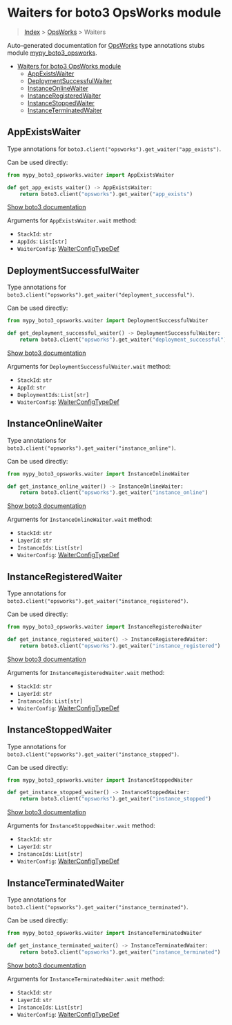 # Waiters for boto3 OpsWorks module

> [Index](../README.md) > [OpsWorks](./README.md) > Waiters

Auto-generated documentation for [OpsWorks](https://boto3.amazonaws.com/v1/documentation/api/latest/reference/services/opsworks.html#OpsWorks)
type annotations stubs module [mypy_boto3_opsworks](https://pypi.org/project/mypy-boto3-opsworks/).

- [Waiters for boto3 OpsWorks module](#waiters-for-boto3-opsworks-module)
  - [AppExistsWaiter](#appexistswaiter)
  - [DeploymentSuccessfulWaiter](#deploymentsuccessfulwaiter)
  - [InstanceOnlineWaiter](#instanceonlinewaiter)
  - [InstanceRegisteredWaiter](#instanceregisteredwaiter)
  - [InstanceStoppedWaiter](#instancestoppedwaiter)
  - [InstanceTerminatedWaiter](#instanceterminatedwaiter)

## AppExistsWaiter

Type annotations for `boto3.client("opsworks").get_waiter("app_exists")`.

Can be used directly:

```python
from mypy_boto3_opsworks.waiter import AppExistsWaiter

def get_app_exists_waiter() -> AppExistsWaiter:
    return boto3.client("opsworks").get_waiter("app_exists")
```

[Show boto3 documentation](https://boto3.amazonaws.com/v1/documentation/api/latest/reference/services/opsworks.html#OpsWorks.Waiter.app_exists)

Arguments for `AppExistsWaiter.wait` method:

- `StackId`: `str`
- `AppIds`: `List[str]`
- `WaiterConfig`: [WaiterConfigTypeDef](https://vemel.github.io/boto3_stubs_docs/mypy_boto3_opsworks/type_defs.html#waiterconfigtypedef)

## DeploymentSuccessfulWaiter

Type annotations for `boto3.client("opsworks").get_waiter("deployment_successful")`.

Can be used directly:

```python
from mypy_boto3_opsworks.waiter import DeploymentSuccessfulWaiter

def get_deployment_successful_waiter() -> DeploymentSuccessfulWaiter:
    return boto3.client("opsworks").get_waiter("deployment_successful")
```

[Show boto3 documentation](https://boto3.amazonaws.com/v1/documentation/api/latest/reference/services/opsworks.html#OpsWorks.Waiter.deployment_successful)

Arguments for `DeploymentSuccessfulWaiter.wait` method:

- `StackId`: `str`
- `AppId`: `str`
- `DeploymentIds`: `List[str]`
- `WaiterConfig`: [WaiterConfigTypeDef](https://vemel.github.io/boto3_stubs_docs/mypy_boto3_opsworks/type_defs.html#waiterconfigtypedef)

## InstanceOnlineWaiter

Type annotations for `boto3.client("opsworks").get_waiter("instance_online")`.

Can be used directly:

```python
from mypy_boto3_opsworks.waiter import InstanceOnlineWaiter

def get_instance_online_waiter() -> InstanceOnlineWaiter:
    return boto3.client("opsworks").get_waiter("instance_online")
```

[Show boto3 documentation](https://boto3.amazonaws.com/v1/documentation/api/latest/reference/services/opsworks.html#OpsWorks.Waiter.instance_online)

Arguments for `InstanceOnlineWaiter.wait` method:

- `StackId`: `str`
- `LayerId`: `str`
- `InstanceIds`: `List[str]`
- `WaiterConfig`: [WaiterConfigTypeDef](https://vemel.github.io/boto3_stubs_docs/mypy_boto3_opsworks/type_defs.html#waiterconfigtypedef)

## InstanceRegisteredWaiter

Type annotations for `boto3.client("opsworks").get_waiter("instance_registered")`.

Can be used directly:

```python
from mypy_boto3_opsworks.waiter import InstanceRegisteredWaiter

def get_instance_registered_waiter() -> InstanceRegisteredWaiter:
    return boto3.client("opsworks").get_waiter("instance_registered")
```

[Show boto3 documentation](https://boto3.amazonaws.com/v1/documentation/api/latest/reference/services/opsworks.html#OpsWorks.Waiter.instance_registered)

Arguments for `InstanceRegisteredWaiter.wait` method:

- `StackId`: `str`
- `LayerId`: `str`
- `InstanceIds`: `List[str]`
- `WaiterConfig`: [WaiterConfigTypeDef](https://vemel.github.io/boto3_stubs_docs/mypy_boto3_opsworks/type_defs.html#waiterconfigtypedef)

## InstanceStoppedWaiter

Type annotations for `boto3.client("opsworks").get_waiter("instance_stopped")`.

Can be used directly:

```python
from mypy_boto3_opsworks.waiter import InstanceStoppedWaiter

def get_instance_stopped_waiter() -> InstanceStoppedWaiter:
    return boto3.client("opsworks").get_waiter("instance_stopped")
```

[Show boto3 documentation](https://boto3.amazonaws.com/v1/documentation/api/latest/reference/services/opsworks.html#OpsWorks.Waiter.instance_stopped)

Arguments for `InstanceStoppedWaiter.wait` method:

- `StackId`: `str`
- `LayerId`: `str`
- `InstanceIds`: `List[str]`
- `WaiterConfig`: [WaiterConfigTypeDef](https://vemel.github.io/boto3_stubs_docs/mypy_boto3_opsworks/type_defs.html#waiterconfigtypedef)

## InstanceTerminatedWaiter

Type annotations for `boto3.client("opsworks").get_waiter("instance_terminated")`.

Can be used directly:

```python
from mypy_boto3_opsworks.waiter import InstanceTerminatedWaiter

def get_instance_terminated_waiter() -> InstanceTerminatedWaiter:
    return boto3.client("opsworks").get_waiter("instance_terminated")
```

[Show boto3 documentation](https://boto3.amazonaws.com/v1/documentation/api/latest/reference/services/opsworks.html#OpsWorks.Waiter.instance_terminated)

Arguments for `InstanceTerminatedWaiter.wait` method:

- `StackId`: `str`
- `LayerId`: `str`
- `InstanceIds`: `List[str]`
- `WaiterConfig`: [WaiterConfigTypeDef](https://vemel.github.io/boto3_stubs_docs/mypy_boto3_opsworks/type_defs.html#waiterconfigtypedef)
